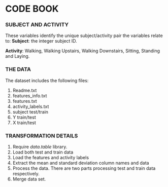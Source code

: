 # CODE BOOK

### SUBJECT AND ACTIVITY

These variables identify the unique subject/activity pair the variables relate to:
**Subject**: the integer subject ID.

**Activity**: Walking, Walking Upstairs, Walking Downstairs, Sitting, Standing and Laying.
### THE DATA
The dataset includes the following files:
1. Readme.txt
2. features_info.txt
3. features.txt
4. activity_labels.txt
5. subject test/train
6. Y train/test
7. X train/test

### TRANSFORMATION DETAILS
1. Require _data.table_ library.
2. Load both test and train data
3. Load the features and activity labels
4. Extract the mean and standard deviation column names and data
5. Process the data. There are two parts processing test and train data respectively.
6. Merge data set.
